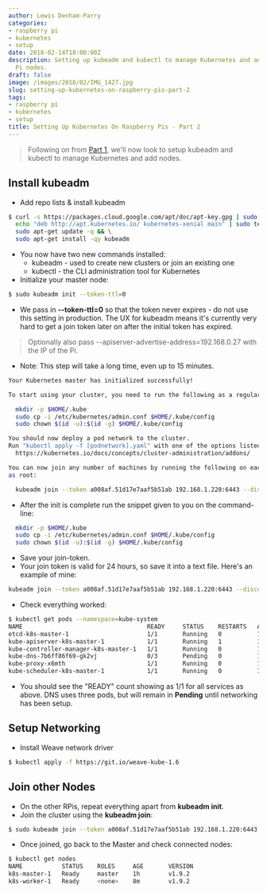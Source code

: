 ```yaml
---
author: Lewis Denham-Parry
categories:
- raspberry pi
- kubernetes
- setup
date: 2018-02-14T18:00:00Z
description: Setting up kubeadm and kubectl to manage Kubernetes and add Raspberry
  Pi nodes.
draft: false
image: /images/2018/02/IMG_1427.jpg
slug: setting-up-kubernetes-on-raspberry-pis-part-2
tags:
- raspberry pi
- kubernetes
- setup
title: Setting Up Kubernetes On Raspberry Pis - Part 2
---
```


> Following on from [Part 1](https://denhamparry.co.uk/setting-up-kubernetes-on-raspberry-pis-part-1/), we'll now look to setup kubeadm and kubectl to manage Kubernetes and add nodes.

## Install kubeadm

* Add repo lists & install kubeadm

```sh
$ curl -s https://packages.cloud.google.com/apt/doc/apt-key.gpg | sudo apt-key add - && \
  echo "deb http://apt.kubernetes.io/ kubernetes-xenial main" | sudo tee /etc/apt/sources.list.d/kubernetes.list && \
  sudo apt-get update -q && \
  sudo apt-get install -qy kubeadm
```

* You now have two new commands installed:
  * kubeadm - used to create new clusters or join an existing one
  * kubectl - the CLI administration tool for Kubernetes
* Initialize your master node:

```sh
$ sudo kubeadm init --token-ttl=0
```

* We pass in **--token-ttl=0** so that the token never expires - do not use this setting in production. The UX for kubeadm means it's currently very hard to get a join token later on after the initial token has expired.

> Optionally also pass --apiserver-advertise-address=192.168.0.27 with the IP of the Pi.

* Note: This step will take a long time, even up to 15 minutes.

```sh
Your Kubernetes master has initialized successfully!

To start using your cluster, you need to run the following as a regular user:

  mkdir -p $HOME/.kube
  sudo cp -i /etc/kubernetes/admin.conf $HOME/.kube/config
  sudo chown $(id -u):$(id -g) $HOME/.kube/config

You should now deploy a pod network to the cluster.
Run "kubectl apply -f [podnetwork].yaml" with one of the options listed at:
  https://kubernetes.io/docs/concepts/cluster-administration/addons/

You can now join any number of machines by running the following on each node
as root:

  kubeadm join --token a008af.51d17e7aaf5b51ab 192.168.1.220:6443 --discovery-token-ca-cert-hash sha256:4bda99158fd77c200e47fc327c5567cd665b294d95a8b53245bdb931f366d71b
```

* After the init is complete run the snippet given to you on the command-line:

```sh
  mkdir -p $HOME/.kube
  sudo cp -i /etc/kubernetes/admin.conf $HOME/.kube/config
  sudo chown $(id -u):$(id -g) $HOME/.kube/config
```

* Save your join-token.
* Your join token is valid for 24 hours, so save it into a text file. Here's an example of mine:

```sh
kubeadm join --token a008af.51d17e7aaf5b51ab 192.168.1.220:6443 --discovery-token-ca-cert-hash sha256:4bda99158fd77c200e47fc327c5567cd665b294d95a8b53245bdb931f366d71b
```

* Check everything worked:

```sh
$ kubectl get pods --namespace=kube-system
NAME                                   READY     STATUS    RESTARTS   AGE
etcd-k8s-master-1                      1/1       Running   0          15m
kube-apiserver-k8s-master-1            1/1       Running   1          15m
kube-controller-manager-k8s-master-1   1/1       Running   0          16m
kube-dns-7b6ff86f69-gk2vj              0/3       Pending   0          16m
kube-proxy-x6mth                       1/1       Running   0          16m
kube-scheduler-k8s-master-1            1/1       Running   0          16m
```

* You should see the "READY" count showing as 1/1 for all services as above. DNS uses three pods, but will remain in **Pending** until  networking has been setup.

## Setup Networking

* Install Weave network driver

```sh
$ kubectl apply -f https://git.io/weave-kube-1.6
```

## Join other Nodes

* On the other RPis, repeat everything apart from **kubeadm init**.
* Join the cluster using the **kubeadm join**:

```sh
$ sudo kubeadm join --token a008af.51d17e7aaf5b51ab 192.168.1.220:6443 --discovery-token-ca-cert-hash sha256:4bda99158fd77c200e47fc327c5567cd665b294d95a8b53245bdb931f366d71b
```

* Once joined, go back to the Master and check connected nodes:

```sh
$ kubectl get nodes
NAME           STATUS    ROLES     AGE       VERSION
k8s-master-1   Ready     master    1h        v1.9.2
k8s-worker-1   Ready     <none>    8m        v1.9.2
```
